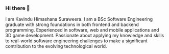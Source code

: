 ### Hi there 👋

I am Kavindu Himashana Suraweera. I am a BSc Software Engineering graduate with strong foundations in both frontend and backend programming. Experienced in software, web and mobile applications and 3D game development. Passionate about applying my knowledge and skills to real-world software engineering challenges to make a significant contribution to the evolving technological world.

<!--
<h3 align="center">Github statistics based on my public repositories</h3>
  
![Anurag's GitHub stats](https://github-readme-stats.vercel.app/api?username=Himashana&show=discussions_started,prs_merged,prs_merged_percentage&show_icons=true&theme=radical)
![Top Langs](https://github-readme-stats.vercel.app/api/top-langs/?username=Himashana&layout=compact&theme=radical)
-->

<!--
**Himashana/Himashana** is a ✨ _special_ ✨ repository because its `README.md` (this file) appears on your GitHub profile.

Here are some ideas to get you started:

- 🔭 I’m currently working on ...
- 🌱 I’m currently learning ...
- 👯 I’m looking to collaborate on ...
- 🤔 I’m looking for help with ...
- 💬 Ask me about ...
- 📫 How to reach me: ...
- 😄 Pronouns: ...
- ⚡ Fun fact: ...
-->
